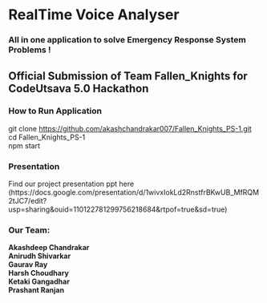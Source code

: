 # RealTime Voice Analyser
### All in one application to solve Emergency Response System Problems !

<h2> Official Submission of Team Fallen_Knights for CodeUtsava 5.0 Hackathon </h2>


<h3>How to Run Application</h3>

git clone https://github.com/akashchandrakar007/Fallen_Knights_PS-1.git
<br> cd Fallen_Knights_PS-1
<br>
npm start 
<br>

<h3>Presentation</h3>
Find our project presentation ppt here (https://docs.google.com/presentation/d/1wivxIokLd2RnstfrBKwUB_MfRQM2tJC7/edit?usp=sharing&ouid=110122781299756218684&rtpof=true&sd=true)
<br>
<h3>Our Team:</h3><b>
 Akashdeep Chandrakar
<br>
 Anirudh Shivarkar<br>
 Gaurav Ray<br>
 Harsh Choudhary<br>
 Ketaki Gangadhar<br>
 Prashant Ranjan<br>
 
 </b>


